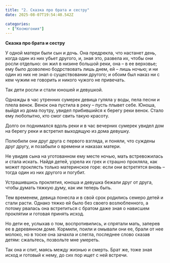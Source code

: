 ```yaml
---
title: "2. Сказка про брата и сестру"
date: 2025-08-07T19:54:40.542Z

categories:
 - ["Космогония"]
---
```


**Сказка про брата и сестру**

У одной матери были сын и дочь. Она предрекла, что настанет день, когда
один из них убьет другого, и, зная это, развела их, чтобы они росли
отдельно: он жил в низине большой реки, она – в ее верховье; ему было
дозволено бодрствовать лишь днем, ей – лишь ночью; и ни один из них не
знал о существовании другого; и обоим был наказ ни с кем чужим не
говорить и никого чужого не привечать.

Так дети росли и стали юношей и девушкой.

Однажды в час утренних сумерек девица гуляла у воды, пела песни и плела
венок. Венок она пустила в реку – пусть плывет себе. Юноша, выйдя из
дома поутру, увидел прибившийся к берегу реки венок. Стало ему
любопытно, кто смог свить такую красоту.

Долго он поднимался вдоль реки и в час вечерних сумерек увидел дом на
берегу реки и встретил выходящую из дома девушку.

Полюбили они друг друга с первого взгляда, и поняли, что суждены друг
другу, и позабыли о времени и наказах матери.

Не увидев сына на уготованном ему месте ночью, мать встревожилась и
стала искать. Найдя детей, узрела их грех и страшно прокляла, как может
проклясть только материнское горе: если они встретятся вновь – тогда
один из них другого и погубит.

Устрашившись проклятия, юноша и девушка бежали друг от друга, чтобы
думать тяжкую думу, как им теперь быть.

Тем временем, девица понесла и в свой срок родились семеро детей и стали
расти. Однако тяжко ей было без своего возлюбленного, а потому рвалась
она встретиться с братом даже зная о нависшем проклятии и готовая
принять исход.

Но дети ее, услыхав о том, воспротивились, и спрятали мать, заперев ее в
деревянном доме. Кормили, поили и омывали они ее, брали от нее молоко,
но в тоске она зачахла и слегла, последнее слово сказав детям:
сжальтесь, позвольте мне умереть.

Так она и спит, маясь между жизнью и смерть. Брат же, тоже зная исход и
готовый к нему, до сих пор ищет с ней встречи.

